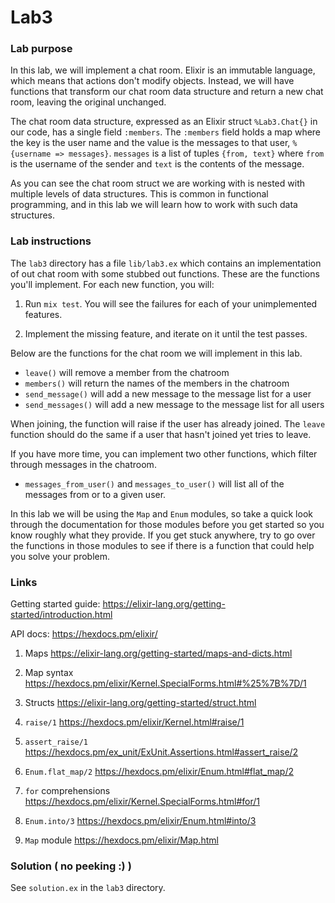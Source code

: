 # Lab3

### Lab purpose

In this lab, we will implement a chat room. Elixir is an immutable language, which means that
actions don't modify objects. Instead, we will have functions that transform our chat room data
structure and return a new chat room, leaving the original unchanged.

The chat room data structure, expressed as an Elixir struct `%Lab3.Chat{}` in our
code, has a single field `:members`. The `:members` field holds a map where the
key is the user name and the value is the messages to that user, `%{username => messages}`.
`messages` is a list of tuples `{from, text}` where `from` is the username of the
sender and `text` is the contents of the message.

As you can see the chat room struct we are working with is nested with multiple levels of data
structures. This is common in functional programming, and in this lab we will learn
how to work with such data structures.

### Lab instructions

The `lab3` directory has a file `lib/lab3.ex` which contains an implementation of out chat
room with some stubbed out functions. These are the functions you'll implement. For each
new function, you will:

  1. Run `mix test`. You will see the failures for each of your unimplemented features.

  2. Implement the missing feature, and iterate on it until the test passes.

Below are the functions for the chat room we will implement in this lab.

  * `leave()` will remove a member from the chatroom
  * `members()` will return the names of the members in the chatroom
  * `send_message()` will add a new message to the message list for a user
  * `send_messages()` will add a new message to the message list for all users

When joining, the function will raise if the user has already joined. The `leave`
function should do the same if a user that hasn't joined yet tries to leave.

If you have more time, you can implement two other functions, which filter through messages in the chatroom.

  * `messages_from_user()` and `messages_to_user()` will list all of the messages from or to a given user.

In this lab we will be using the `Map` and `Enum` modules, so take a quick look through
the documentation for those modules before you get started so you know roughly what
they provide. If you get stuck anywhere, try to go over the functions
in those modules to see if there is a function that could help you solve your problem.


### Links

Getting started guide: https://elixir-lang.org/getting-started/introduction.html

API docs: https://hexdocs.pm/elixir/

  1. Maps https://elixir-lang.org/getting-started/maps-and-dicts.html

  2. Map syntax https://hexdocs.pm/elixir/Kernel.SpecialForms.html#%25%7B%7D/1

  3. Structs https://elixir-lang.org/getting-started/struct.html

  4. `raise/1` https://hexdocs.pm/elixir/Kernel.html#raise/1

  5. `assert_raise/1` https://hexdocs.pm/ex_unit/ExUnit.Assertions.html#assert_raise/2

  6. `Enum.flat_map/2` https://hexdocs.pm/elixir/Enum.html#flat_map/2

  7. `for` comprehensions https://hexdocs.pm/elixir/Kernel.SpecialForms.html#for/1

  8. `Enum.into/3` https://hexdocs.pm/elixir/Enum.html#into/3

  9. `Map` module https://hexdocs.pm/elixir/Map.html


### Solution ( no peeking :) )

See `solution.ex` in the `lab3` directory.
